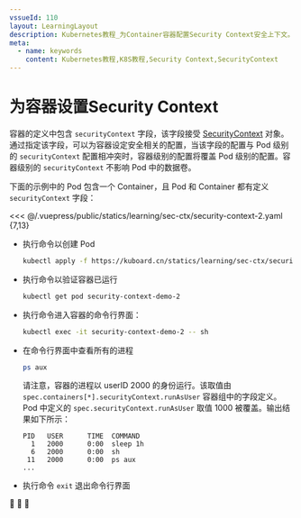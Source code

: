 ```yaml
---
vssueId: 110
layout: LearningLayout
description: Kubernetes教程_为Container容器配置Security Context安全上下文。容器的定义中包含 securityContext 字段。通过指定该字段，可以为容器设定安全相关的配置，当该字段的配置与 Pod 级别的 securityContext 配置相冲突时，容器级别的配置将覆盖 Pod 级别的配置。
meta:
  - name: keywords
    content: Kubernetes教程,K8S教程,Security Context,SecurityContext
---
```


# 为容器设置Security Context

<AdSenseTitle/>

容器的定义中包含 `securityContext` 字段，该字段接受 [SecurityContext](https://kubernetes.io/docs/reference/generated/kubernetes-api/v1.16/#securitycontext-v1-core) 对象。通过指定该字段，可以为容器设定安全相关的配置，当该字段的配置与 Pod 级别的 `securityContext` 配置相冲突时，容器级别的配置将覆盖 Pod 级别的配置。容器级别的 `securityContext` 不影响 Pod 中的数据卷。

下面的示例中的 Pod 包含一个 Container，且 Pod 和 Container 都有定义 `securityContext` 字段：

<<< @/.vuepress/public/statics/learning/sec-ctx/security-context-2.yaml {7,13}

* 执行命令以创建 Pod
  ``` sh
  kubectl apply -f https://kuboard.cn/statics/learning/sec-ctx/security-context-2.yaml
  ```
* 执行命令以验证容器已运行
  ``` sh
  kubectl get pod security-context-demo-2
  ```
* 执行命令进入容器的命令行界面：
  ``` sh
  kubectl exec -it security-context-demo-2 -- sh
  ```
* 在命令行界面中查看所有的进程
  ```sh
  ps aux
  ```
  请注意，容器的进程以 userID 2000 的身份运行。该取值由 `spec.containers[*].securityContext.runAsUser` 容器组中的字段定义。Pod 中定义的 `spec.securityContext.runAsUser` 取值 1000 被覆盖。输出结果如下所示：
  ```
  PID   USER      TIME  COMMAND
    1   2000      0:00  sleep 1h
    6   2000      0:00  sh
   11   2000      0:00  ps aux
  ...
  ```
* 执行命令 `exit` 退出命令行界面

:tada: :tada: :tada:
